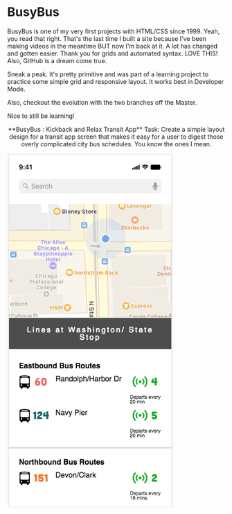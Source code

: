 # BusyBus
BusyBus is one of my very first projects with HTML/CSS since 1999. Yeah, you read that right. That's the last time I built a site because I've been making videos in the meantime BUT now I'm back at it. A lot has changed and gotten easier. Thank you for grids and automated syntax. LOVE THIS! Also, GitHub is a dream come true.

Sneak a peak. It's pretty primitive and was part of a learning project to practice some simple grid and responsive layout. It works best in Developer Mode.

Also, checkout the evolution with the two branches off the Master.

Nice to still be learning!

<p align="center">
**BusyBus : Kickback and Relax Transit App**
Task: Create a simple layout design for a transit app screen that makes it easy for a user to digest those overly complicated city bus schedules. You know the ones I mean.

![Image of Main Screen](https://github.com/getmorejamie/BusyBus/blob/master/images/BusyBus-MainScreen.png)

</p>
